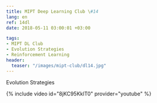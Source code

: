 ```yaml
---
title: MIPT Deep Learning Club \#14
lang: en
ref: 14dl
date: 2018-05-11 03:00:01 +03:00

tags:
- MIPT DL Club
- Evolution Strategies
- Reinforcement Learning
header:
  teaser: "/images/mipt-club/dl14.jpg"
---
```


Evolution Strategies

{% include video id="8jKC95KklT0" provider="youtube" %}
